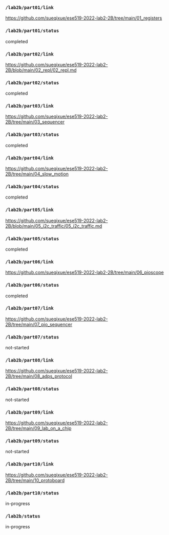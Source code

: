 ### `/lab2b/part01/link`
https://github.com/sueqixue/ese519-2022-lab2-2B/tree/main/01_registers
### `/lab2b/part01/status`
completed
### `/lab2b/part02/link`
https://github.com/sueqixue/ese519-2022-lab2-2B/blob/main/02_repl/02_repl.md
### `/lab2b/part02/status`
completed
### `/lab2b/part03/link`
https://github.com/sueqixue/ese519-2022-lab2-2B/tree/main/03_sequencer
### `/lab2b/part03/status`
completed
### `/lab2b/part04/link`
https://github.com/sueqixue/ese519-2022-lab2-2B/tree/main/04_slow_motion
### `/lab2b/part04/status`
completed
### `/lab2b/part05/link`
https://github.com/sueqixue/ese519-2022-lab2-2B/blob/main/05_i2c_traffic/05_i2c_traffic.md
### `/lab2b/part05/status`
completed
### `/lab2b/part06/link`
https://github.com/sueqixue/ese519-2022-lab2-2B/tree/main/06_pioscope
### `/lab2b/part06/status`
completed
### `/lab2b/part07/link`
https://github.com/sueqixue/ese519-2022-lab2-2B/tree/main/07_pio_sequencer
### `/lab2b/part07/status`
not-started
### `/lab2b/part08/link`
https://github.com/sueqixue/ese519-2022-lab2-2B/tree/main/08_adps_protocol
### `/lab2b/part08/status`
not-started
### `/lab2b/part09/link`
https://github.com/sueqixue/ese519-2022-lab2-2B/tree/main/09_lab_on_a_chip
### `/lab2b/part09/status`
not-started
### `/lab2b/part10/link`
https://github.com/sueqixue/ese519-2022-lab2-2B/tree/main/10_protoboard
### `/lab2b/part10/status`
in-progress
### `/lab2b/status`
in-progress
